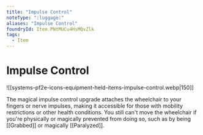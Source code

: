```yaml
---
title: "Impulse Control"
noteType: ":luggage:"
aliases: "Impulse Control"
foundryId: Item.PNtMUCu4HsMQvZlk
tags:
  - Item
---
```


# Impulse Control
![[systems-pf2e-icons-equipment-held-items-impulse-control.webp|150]]

The magical impulse control upgrade attaches the wheelchair to your fingers or nerve impulses, making it accessible for those with mobility restrictions or other health conditions. You still can't move the wheelchair if you're physically or magically prevented from doing so, such as by being [[Grabbed]] or magically [[Paralyzed]].
